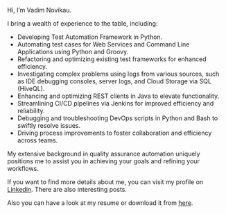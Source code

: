 Hi, I’m Vadim Novikau.

I bring a wealth of experience to the table, including:
- Developing Test Automation Framework in Python.
- Automating test cases for Web Services and Command Line Applications using Python and Groovy.
- Refactoring and optimizing existing test frameworks for enhanced efficiency.
- Investigating complex problems using logs from various sources, such as IDE debugging consoles, server logs, and Cloud Storage via SQL (HiveQL).
- Enhancing and optimizing REST clients in Java to elevate functionality.
- Streamlining CI/CD pipelines via Jenkins for improved efficiency and reliability.
- Debugging and troubleshooting DevOps scripts in Python and Bash to swiftly resolve issues.
- Driving process improvements to foster collaboration and efficiency across teams.

My extensive background in quality assurance automation uniquely positions me to assist you in achieving your goals and refining your workflows.

If you want to find more details about me, you can visit my profile on [Linkedin](https://www.linkedin.com/in/vadimnovikau/). There are also interesting posts.

Also you can have a look at my resume or download it from [here](https://github.com/imvadzim/imvadzim/blob/main/Resume-Vadim-Novikau.pdf).

<!---
imvadzim/imvadzim is a ✨ special ✨ repository because its `README.md` (this file) appears on your GitHub profile.
You can click the Preview link to take a look at your changes.
--->
